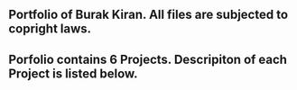 ## Portfolio of Burak Kiran. All files are subjected to copright laws.

## Porfolio contains 6 Projects. Descripiton of each Project is listed below.

